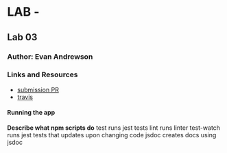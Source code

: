 # LAB - 

## Lab 03

### Author: Evan Andrewson

### Links and Resources
* [submission PR](https://github.com/evanandrewson-401-advanced-javascript/lab-03/pull/1)
* [travis](https://travis-ci.com/evanandrewson-401-advanced-javascript/lab-03)

#### Running the app

**Describe what npm scripts do**
test
    runs jest tests
lint
    runs linter
test-watch
    runs jest tests that updates upon changing code
jsdoc
    creates docs using jsdoc